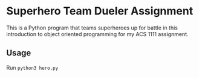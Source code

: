 # Superhero Team Dueler Assignment

This is a Python program that teams superheroes up for battle in this introduction to object oriented programming for my ACS 1111 assignment.

## Usage

Run `python3 hero.py`